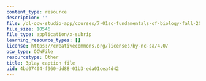 ```yaml
---
content_type: resource
description: ''
file: /ol-ocw-studio-app/courses/7-01sc-fundamentals-of-biology-fall-2011/4bd07404f960dd8801b3eda01cea4d42_x_vlxGFrZLY.srt
file_size: 10546
file_type: application/x-subrip
learning_resource_types: []
license: https://creativecommons.org/licenses/by-nc-sa/4.0/
ocw_type: OCWFile
resourcetype: Other
title: 3play caption file
uid: 4bd07404-f960-dd88-01b3-eda01cea4d42
---
```

